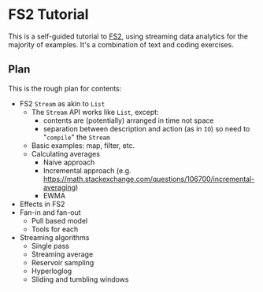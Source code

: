 # FS2 Tutorial

This is a self-guided tutorial to [FS2][fs2], using streaming data analytics for the majority of examples.
It's a combination of text and coding exercises.


## Plan

This is the rough plan for contents:

- FS2 `Stream` as akin to `List`
  - The `Stream` API works like `List`, except:
    - contents are (potentially) arranged in time not space
    - separation between description and action (as in `IO`) so need to "`compile`" the `Stream`
  - Basic examples: map, filter, etc.
  - Calculating averages
    - Naive approach
    - Incremental approach (e.g. https://math.stackexchange.com/questions/106700/incremental-averaging)
    - EWMA
- Effects in FS2
- Fan-in and fan-out
  - Pull based model
  - Tools for each
- Streaming algorithms
  - Single pass
  - Streaming average
  - Reservoir sampling
  - Hyperloglog
  - Sliding and tumbling windows

[fs2]: https://fs2.io/
